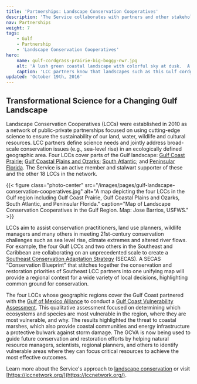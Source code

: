 ```yaml
---
title: 'Partnerships: Landscape Conservation Cooperatives'
description: 'The Service collaborates with partners and other stakeholders to conserve, protect and enhance the fish, wildlife, plants and habitat of the Gulf of Mexico region.'
nav: Partnerships
weight: 7
tags:
    - Gulf
    - Partnership
    - 'Landscape Conservation Cooperatives'
hero:
    name: gulf-cordgrass-prairie-big-boggy-nwr.jpg
    alt: 'A lush green coastal landscape with colorful sky at dusk.  A barge is barely visible in the distance.'
    caption: 'LCC partners know that landscapes such as this Gulf cordgrass prairie require science-based conservation actions that take into account the effects of current and future environmental stresses. Photo by Woody Woodrow, USFWS.'
updated: 'October 19th, 2016'
---
```


## Transformational Science for a Changing Gulf Landscape

Landscape Conservation Cooperatives (LCCs) were established in 2010 as a network of public-private partnerships focused on using cutting-edge science to ensure the sustainability of our land, water, wildlife and cultural resources. LCC partners define science needs and jointly address broad-scale conservation issues (e.g., sea-level rise) in an ecologically defined geographic area. Four LCCs cover parts of the Gulf landscape: [Gulf Coast Prairie](http://gulfcoastprairielcc.org/); [Gulf Coastal Plains and Ozarks](http://gcpolcc.org/); [South Atlantic](http://southatlanticlcc.org/); and [Peninsular Florida](http://peninsularfloridalcc.org/). The Service is an active member and stalwart supporter of these and the other 18 LCCs in the network.

{{< figure class="photo-center" src="/images/pages/gulf-landscape-conservation-cooperatives.jpg" alt="A map depicting the four LCCs in the Gulf region including Gulf Coast Prairie, Gulf Coastal Plains and Ozarks, South Atlantic, and Peninsular Florida." caption="Map of Landscape Conservation Cooperatives in the Gulf Region. Map: Jose Barrios, USFWS." >}}

LCCs aim to assist conservation practitioners, land use planners, wildlife managers and many others in meeting 21st-century conservation challenges such as sea level rise, climate extremes and altered river flows. For example, the four Gulf LCCs and two others in the Southeast and Caribbean are collaborating on an unprecedented scale to create a [Southeast Conservation Adaptation Strategy](http://secassoutheast.org/) (SECAS). A SECAS “Conservation Blueprint” that stitches together the conservation and restoration priorities of Southeast LCC partners into one unifying map will provide a regional context for a wide variety of local decisions, highlighting common ground for conservation.  

The four LCCs whose geographic regions cover the Gulf Coast partnered with the [Gulf of Mexico Alliance](http://www.gulfofmexicoalliance.org/) to conduct a [Gulf Coast Vulnerability Assessment](https://lccnetwork.org/news/gulf-coast-vulnerability-assessment-team-receives-inaugural-sam-d-hamilton-award). This qualitative assessment focused on determining which ecosystems and species are most vulnerable in the region, where they are most vulnerable, and why. The results highlighted the threat to coastal marshes, which also provide coastal communities and energy infrastructure a protective bulwark against storm damage. The GCVA is now being used to guide future conservation and restoration efforts by helping natural resource managers, scientists, regional planners, and others to identify vulnerable areas where they can focus critical resources to achieve the most effective outcomes.

Learn more about the Service's approach to [landscape conservation](/landscape-conservation) or visit [https://lccnetwork.org/](https://lccnetwork.org/).
